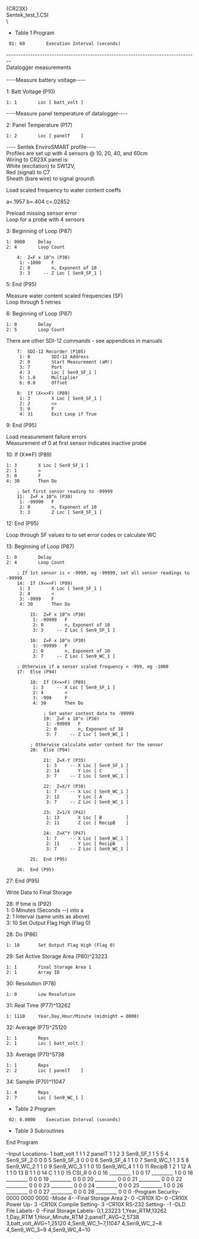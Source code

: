 {CR23X}\
Sentek\_test\_1.CSI\
\

-   Table 1 Program

` 01: 60        Execution Interval (seconds)`

--------------------------------------------------------------------------------\
Datalogger measurements\
\
----Measure battery voltage----

1: Batt Voltage (P10)

`1: 1        Loc [ batt_volt ]`

----Measure panel temperature of datalogger----

2: Panel Temperature (P17)

`1: 2        Loc [ panelT    ]`

---- Sentek EnviroSMART profile----\
Profiles are set up with 4 sensors @ 10, 20, 40, and 60cm\
Wiring to CR23X panel is:\
White (excitation) to SW12V,\
Red (signal) to C7\
Sheath (bare wire) to signal ground\

<!-- -->

Load scaled frequency to water content coeffs

a=.1957 b=.404 c=.02852

Preload missing sensor error\
Loop for a probe with 4 sensors

3: Beginning of Loop (P87)

`1: 0000     Delay`\
`2: 4        Loop Count`

`    4:  Z=F x 10^n (P30)`\
`     1: -1000    F`\
`     2: 0        n, Exponent of 10`\
`     3: 3     -- Z Loc [ Sen9_SF_1 ]`

5: End (P95)

Measure water content scaled frequencies (SF)\
Loop through 5 retries

6: Beginning of Loop (P87)

`1: 0        Delay`\
`2: 5        Loop Count`

There are other SDI-12 commands - see appendices in manuals

`    7:  SDI-12 Recorder (P105)`\
`     1: 0        SDI-12 Address`\
`     2: 0        Start Measurement (aM!)`\
`     3: 7        Port`\
`     4: 3        Loc [ Sen9_SF_1 ]`\
`     5: 1.0      Multiplier`\
`     6: 0.0      Offset`

`    8:  If (X<=>F) (P89)`\
`     1: 3        X Loc [ Sen9_SF_1 ]`\
`     2: 2        <>`\
`     3: 0        F`\
`     4: 31       Exit Loop if True`

9: End (P95)

Load measurement failure errors\
Measurement of 0 at first sensor indicates inactive probe

10: If (X&lt;=&gt;F) (P89)

`1: 3        X Loc [ Sen9_SF_1 ]`\
`2: 1        =`\
`3: 0        F`\
`4: 30       Then Do`

`    ; Set first sensor reading to -99999`\
`    11:  Z=F x 10^n (P30)`\
`     1: -99999   F`\
`     2: 0        n, Exponent of 10`\
`     3: 3        Z Loc [ Sen9_SF_1 ]`

12: End (P95)

Loop through SF values to to set error codes or calculate WC

13: Beginning of Loop (P87)

`1: 0        Delay`\
`2: 4        Loop Count`

`    ; If 1st sensor is < -9999, eg -99999, set all sensor readings to -99999`\
`    14:  If (X<=>F) (P89)`\
`     1: 3        X Loc [ Sen9_SF_1 ]`\
`     2: 4        <`\
`     3: -9999    F`\
`     4: 30       Then Do`

`         15:  Z=F x 10^n (P30)`\
`          1: -99999   F`\
`          2: 0        n, Exponent of 10`\
`          3: 3     -- Z Loc [ Sen9_SF_1 ]`

`         16:  Z=F x 10^n (P30)`\
`          1: -99999   F`\
`          2: 0        n, Exponent of 10`\
`          3: 7     -- Z Loc [ Sen9_WC_1 ]`

`    ; Otherwise if a sensor scaled frequency < -999, eg -1000`\
`    17:  Else (P94)`

`         18:  If (X<=>F) (P89)`\
`          1: 3     -- X Loc [ Sen9_SF_1 ]`\
`          2: 4        <`\
`          3: -999     F`\
`          4: 30       Then Do`

`              ; Set water content data to -99999`\
`              19:  Z=F x 10^n (P30)`\
`               1: -99999   F`\
`               2: 0        n, Exponent of 10`\
`               3: 7     -- Z Loc [ Sen9_WC_1 ]`

`         ; Otherwise calculate water content for the sensor`\
`         20:  Else (P94)`

`              21:  Z=X-Y (P35)`\
`               1: 3     -- X Loc [ Sen9_SF_1 ]`\
`               2: 14       Y Loc [ C         ]`\
`               3: 7     -- Z Loc [ Sen9_WC_1 ]`

`              22:  Z=X/Y (P38)`\
`               1: 7     -- X Loc [ Sen9_WC_1 ]`\
`               2: 12       Y Loc [ A         ]`\
`               3: 7     -- Z Loc [ Sen9_WC_1 ]`

`              23:  Z=1/X (P42)`\
`               1: 13       X Loc [ B         ]`\
`               2: 11       Z Loc [ RecipB    ]`

`              24:  Z=X^Y (P47)`\
`               1: 7     -- X Loc [ Sen9_WC_1 ]`\
`               2: 11       Y Loc [ RecipB    ]`\
`               3: 7     -- Z Loc [ Sen9_WC_1 ]`

`         25:  End (P95)`

`    26:  End (P95)`

27: End (P95)

Write Data to Final Storage

<!-- -->

28: If time is (P92)\
1: 0 Minutes (Seconds --) into a\
2: 1 Interval (same units as above)\
3: 10 Set Output Flag High (Flag 0)

28: Do (P86)

`1: 10       Set Output Flag High (Flag 0)`

29: Set Active Storage Area (P80)\^23223

`1: 1        Final Storage Area 1`\
`2: 1        Array ID`

30: Resolution (P78)

`1: 0        Low Resolution`

31: Real Time (P77)\^13262

`1: 1110     Year,Day,Hour/Minute (midnight = 0000)`

32: Average (P71)\^25120

`1: 1        Reps`\
`2: 1        Loc [ batt_volt ]`

33: Average (P71)\^5738

`1: 1        Reps`\
`2: 2        Loc [ panelT    ]`

34: Sample (P70)\^11047

`1: 4        Reps`\
`2: 7        Loc [ Sen9_WC_1 ]`

-   Table 2 Program

` 02: 0.0000    Execution Interval (seconds)`

-   Table 3 Subroutines

End Program

-Input Locations- 1 batt\_volt 1 1 1 2 panelT 1 1 2 3 Sen9\_SF\_1 1 5 5
4 Sen9\_SF\_2 0 0 0 5 Sen9\_SF\_3 0 0 0 6 Sen9\_SF\_4 1 1 0 7
Sen9\_WC\_1 1 3 5 8 Sen9\_WC\_2 1 1 0 9 Sen9\_WC\_3 1 1 0 10 Sen9\_WC\_4
1 1 0 11 RecipB 1 2 1 12 A 1 1 0 13 B 1 1 0 14 C 1 1 0 15 CSI\_R 0 0 0
16 \_\_\_\_\_\_\_\_\_ 1 0 0 17 \_\_\_\_\_\_\_\_\_ 1 0 0 18
\_\_\_\_\_\_\_\_\_ 0 0 0 19 \_\_\_\_\_\_\_\_\_ 0 0 0 20
\_\_\_\_\_\_\_\_\_ 0 0 0 21 \_\_\_\_\_\_\_\_\_ 0 0 0 22
\_\_\_\_\_\_\_\_\_ 0 0 0 23 \_\_\_\_\_\_\_\_\_ 0 0 0 24
\_\_\_\_\_\_\_\_\_ 0 0 0 25 \_\_\_\_\_\_\_\_\_ 1 0 0 26
\_\_\_\_\_\_\_\_\_ 0 0 0 27 \_\_\_\_\_\_\_\_\_ 0 0 0 28
\_\_\_\_\_\_\_\_\_ 0 0 0 -Program Security- 0000 0000 0000 -Mode 4-
-Final Storage Area 2- 0 -CR10X ID- 0 -CR10X Power Up- 3 -CR10X Compile
Setting- 3 -CR10X RS-232 Setting- -1 -DLD File Labels- 0 -Final Storage
Labels- 0,1,23223 1,Year\_RTM,13262 1,Day\_RTM 1,Hour\_Minute\_RTM
2,panelT\_AVG\~2,5738 3,batt\_volt\_AVG\~1,25120 4,Sen9\_WC\_1\~7,11047
4,Sen9\_WC\_2\~8 4,Sen9\_WC\_3\~9 4,Sen9\_WC\_4\~10
